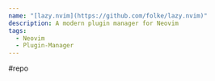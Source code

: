 ```yaml
---
name: "[lazy.nvim](https://github.com/folke/lazy.nvim)"
description: A modern plugin manager for Neovim
tags:
  - Neovim
  - Plugin-Manager
---
```

#repo